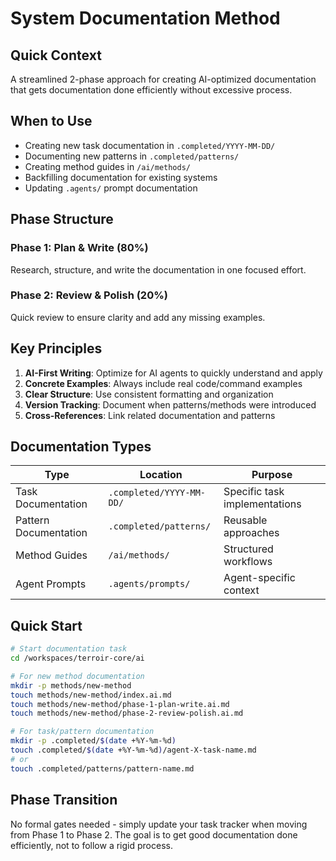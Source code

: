 # System Documentation Method

## Quick Context

A streamlined 2-phase approach for creating AI-optimized documentation that gets documentation done efficiently without excessive process.

## When to Use

- Creating new task documentation in `.completed/YYYY-MM-DD/`
- Documenting new patterns in `.completed/patterns/`
- Creating method guides in `/ai/methods/`
- Backfilling documentation for existing systems
- Updating `.agents/` prompt documentation

## Phase Structure

### Phase 1: Plan & Write (80%)

Research, structure, and write the documentation in one focused effort.

### Phase 2: Review & Polish (20%)

Quick review to ensure clarity and add any missing examples.

## Key Principles

1. **AI-First Writing**: Optimize for AI agents to quickly understand and apply
2. **Concrete Examples**: Always include real code/command examples
3. **Clear Structure**: Use consistent formatting and organization
4. **Version Tracking**: Document when patterns/methods were introduced
5. **Cross-References**: Link related documentation and patterns

## Documentation Types

| Type | Location | Purpose |
|------|----------|---------|
| Task Documentation | `.completed/YYYY-MM-DD/` | Specific task implementations |
| Pattern Documentation | `.completed/patterns/` | Reusable approaches |
| Method Guides | `/ai/methods/` | Structured workflows |
| Agent Prompts | `.agents/prompts/` | Agent-specific context |

## Quick Start

```bash
# Start documentation task
cd /workspaces/terroir-core/ai

# For new method documentation
mkdir -p methods/new-method
touch methods/new-method/index.ai.md
touch methods/new-method/phase-1-plan-write.ai.md
touch methods/new-method/phase-2-review-polish.ai.md

# For task/pattern documentation
mkdir -p .completed/$(date +%Y-%m-%d)
touch .completed/$(date +%Y-%m-%d)/agent-X-task-name.md
# or
touch .completed/patterns/pattern-name.md
```

## Phase Transition

No formal gates needed - simply update your task tracker when moving from Phase 1 to Phase 2. The goal is to get good documentation done efficiently, not to follow a rigid process.
